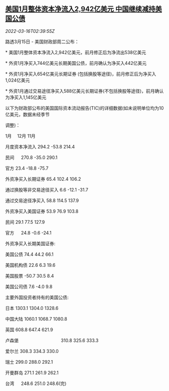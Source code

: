 <!--1647399662000-->
[美国1月整体资本净流入2,942亿美元 中国继续减持美国公债](https://cn.reuters.com/article/usa-jan-capital-inflow-0315-tues-idCNKCS2LD07H)
------

<div><i>2022-03-16T02:39:55Z</i></div><p>路透3月15日 - 美国财政部周二公布：</p><p>* 美国1月整体资本净流入2,942亿美元，前月修正后为净流出538亿美元</p><p>* 外资1月净买入744亿美元长期美国公债，前月确认为净买入442亿美元</p><p>* 外资1月净买入654亿美元长期证券 (包括换股等途径)，前月修正后为净买入1,024亿美元</p><p>* 外资1月通过交易途径净买入588亿美元长期证券(不包括换股等途径)，前月确认为净买入1,145亿美元</p><p>以下为财政部公布的美国国际资本流动报告(TIC)的详细数据(如未说明单位均为10亿美元，数据未经季节</p><p>调整)：</p><p>1月　 12月 11月</p><p>月度资本净流入 294.2 -53.8 214.4</p><p>民间 　 270.8 -35.0 290.1</p><p>官方 23.4 -18.8 -75.7</p><p>外资净买入长期证券 65.4 102.4 106.2</p><p>通过换股等非交易途径买入 6.6 -12.1 -31.7</p><p>通过交易途径净买入 58.8 114.5 137.9</p><p>外资净买入美国证券 53.9 76.9 103.8</p><p>民间 29.1 77.5 127.9</p><p>官方 　 24.8 -0.6 -24.1</p><p>外资净买入长期美国证券:</p><p>美国公债 74.4 44.2 66.1</p><p>美国机构债 22.6 6.3 19.6</p><p>美国股票 -50.7 30.5 8.4</p><p>美国公司债 7.6 -4.0 9.8</p><p>主要外国投资者持有的美国公债:</p><p>日本 1303.1 1304.0 1328.6</p><p>中国大陆 1060.1 1068.7 1080.8</p><p>英国 608.8 647.4 621.9</p><p>卢森堡　　　　　　　　 　 310.8 325.6 333.3</p><p>爱尔兰 308.3 334.3 330.0</p><p>瑞士 299.0 288.0 292.1</p><p>开曼群岛 271.1 261.9 262.1</p><p>台湾 　 248.6 251.0 248.6(完)</p>
